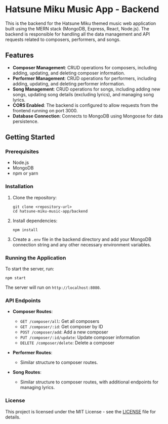 # Hatsune Miku Music App - Backend

This is the backend for the Hatsune Miku themed music web application built using the MERN stack (MongoDB, Express, React, Node.js). The backend is responsible for handling all the data management and API requests related to composers, performers, and songs.

## Features

- **Composer Management**: CRUD operations for composers, including adding, updating, and deleting composer information.
- **Performer Management**: CRUD operations for performers, including adding, updating, and deleting performer information.
- **Song Management**: CRUD operations for songs, including adding new songs, updating song details (excluding lyrics), and managing song lyrics.
- **CORS Enabled**: The backend is configured to allow requests from the frontend running on port 3000.
- **Database Connection**: Connects to MongoDB using Mongoose for data persistence.

## Getting Started

### Prerequisites

- Node.js
- MongoDB
- npm or yarn

### Installation

1. Clone the repository:
   ```
   git clone <repository-url>
   cd hatsune-miku-music-app/backend
   ```

2. Install dependencies:
   ```
   npm install
   ```

3. Create a `.env` file in the backend directory and add your MongoDB connection string and any other necessary environment variables.

### Running the Application

To start the server, run:
```
npm start
```
The server will run on `http://localhost:8080`.

### API Endpoints

- **Composer Routes**:
  - `GET /composer/all`: Get all composers
  - `GET /composer/:id`: Get composer by ID
  - `POST /composer/add`: Add a new composer
  - `PUT /composer/:id/update`: Update composer information
  - `DELETE /composer/delete`: Delete a composer

- **Performer Routes**:
  - Similar structure to composer routes.

- **Song Routes**:
  - Similar structure to composer routes, with additional endpoints for managing lyrics.

### License

This project is licensed under the MIT License - see the [LICENSE](LICENSE) file for details.